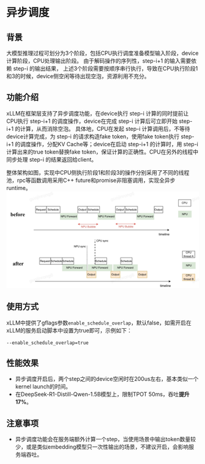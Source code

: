 # 异步调度

## 背景
大模型推理过程可划分为3个阶段，包括CPU执行调度准备模型输入阶段，device计算阶段，CPU处理输出阶段。
由于解码操作的序列性，step-i+1 的输入需要依赖 step-i 的输出结果，
上述3个阶段需要按顺序串行执行，导致在CPU执行阶段1和3的时候，device侧空闲等待出现空泡，资源利用不充分。



## 功能介绍

xLLM在框架层支持了异步调度功能，在device执行 step-i 计算的同时提前让CPU执行 step-i+1 的调度操作，device在完成 step-i 计算后可立即开始 step-i+1 的计算，从而消除空泡。
具体地，CPU在发起 step-i 计算调用后，不等待device计算完成，为 step-i 的请求构造fake token，使用fake token执行 step-i+1 的调度操作，分配KV Cache等；device在启动 step-i+1 的计算时，用 step-i 计算出来的true token替换fake token，保证计算的正确性。CPU在另外的线程中同步处理 step-i 的结果返回给client。

整体架构如图，实现中CPU侧执行阶段1和阶段3的操作分别采用了不同的线程池，rpc等函数调用采用C++ future和promise非阻塞调用，实现全异步runtime。![异步调度](../../assets/async_schedule_architecture.jpg)


## 使用方式

xLLM中提供了gflags参数`enable_schedule_overlap`，默认false，如需开启在xLLM的服务启动脚本中设置为true即可，示例如下：
```shell
--enable_schedule_overlap=true
```


## 性能效果
- 异步调度开启后，两个step之间的device空闲时在200us左右，基本类似一个kernel launch的时间。
- 在DeepSeek-R1-Distill-Qwen-1.5B模型上，限制TPOT 50ms，吞吐**提升17%**。


## 注意事项
- 异步调度功能会在服务端额外计算一个step，当使用场景中输出token数量较少，或是类似embedding模型只一次性输出的场景，不建议开启，会影响服务端吞吐。